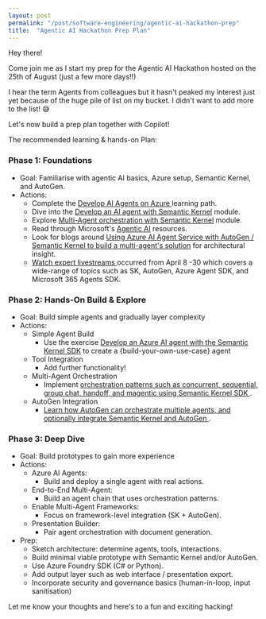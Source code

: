 ```yaml
---
layout: post
permalink: "/post/software-engineering/agentic-ai-hackathon-prep"
title:  "Agentic AI Hackathon Prep Plan"
---
```


Hey there!

Come join me as I start my prep for the Agentic AI Hackathon hosted on the 25th of August (just a few more days!!)

I hear the term Agents from colleagues but it hasn't peaked my interest just yet because of the huge pile of list on my bucket.
I didn't want to add more to the list! 😅

Let's now build a prep plan together with Copilot!

The recommended learning & hands-on Plan:

### Phase 1: Foundations

* Goal: Familiarise with agentic AI basics, Azure setup, Semantic Kernel, and AutoGen.
* Actions:
    - Complete the <a href="https://learn.microsoft.com/en-us/training/paths/develop-ai-agents-on-azure/">Develop AI Agents on Azure </a> learning path.
    - Dive into the <a href="https://learn.microsoft.com/en-us/training/modules/develop-ai-agent-with-semantic-kernel/"> Develop an AI agent with Semantic Kernel</a> module.
    - Explore <a href="https://learn.microsoft.com/en-us/training/modules/orchestrate-semantic-kernel-multi-agent-solution/"> Multi-Agent orchestration with Semantic Kernel</a> module.
    - Read through Microsoft's <a href="https://microsoft.github.io/PartnerResources/skilling/ai-ml-academy/agenticAI"> Agentic AI</a> resources.
    - Look for blogs around <a href="https://techcommunity.microsoft.com/blog/educatordeveloperblog/using-azure-ai-agent-service-with-autogen--semantic-kernel-to-build-a-multi-agen/4363121/">Using Azure AI Agent Service with AutoGen / Semantic Kernel to build a multi-agent's solution</a> for architectural insight.
    - <a href="https://microsoft.github.io/AI_Agents_Hackathon/#stream-schedule">Watch expert livestreams </a> occurred from April 8 -30 which covers a wide-range of topics such as SK, AutoGen, Azure Agent SDK, and Microsoft 365 Agents SDK. 

### Phase 2: Hands-On Build & Explore
* Goal: Build simple agents and gradually layer complexity
* Actions:
    - Simple Agent Build
        - Use the exercise <a href="https://github.com/MicrosoftLearning/mslearn-ai-agents/blob/main/Instructions/04-semantic-kernel.md/">Develop an Azure AI agent with the Semantic Kernel SDK</a> to create a {build-your-own-use-case} agent
    - Tool Integration
        - Add further functionality!
    - Multi-Agent Orchestration
        - Implement <a href="https://learn.microsoft.com/en-us/training/modules/orchestrate-semantic-kernel-multi-agent-solution"> orchestration patterns such as concurrent, sequential, group chat, handoff, and magentic using Semantic Kernel SDK </a>.
    - AutoGen Integration
        - <a href="https://devblogs.microsoft.com/semantic-kernel/semantic-kernel-and-autogen-part-2/">Learn how AutoGen can orchestrate multiple agents, and optionally integrate Semantic Kernel and AutoGen </a>.


### Phase 3: Deep Dive
* Goal: Build prototypes to gain more experience
* Actions:
    - Azure AI Agents: 
        - Build and deploy a single agent with real actions.
    - End-to-End Multi-Agent: 
        - Build an agent chain that uses orchestration patterns.
    - Enable Multi-Agent Frameworks: 
        - Focus on framework-level integration (SK + AutoGen).
    - Presentation Builder: 
        - Pair agent orchestration with document generation.
* Prep:
    - Sketch architecture: determine agents, tools, interactions.
    - Build minimal viable prototype with Semantic Kernel and/or AutoGen.
    - Use Azure Foundry SDK (C# or Python).
    - Add output layer such as web interface / presentation export.
    - Incorporate security and governance basics (human-in-loop, input sanitisation)


Let me know your thoughts and here's to a fun and exciting hacking!